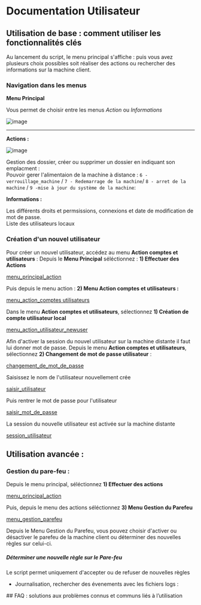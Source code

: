 # Documentation Utilisateur


## Utilisation de base : comment utiliser les fonctionnalités clés

Au lancement du script, le menu principal s'affiche :
puis vous avez plusieurs choix possibles soit réaliser des actions ou rechercher des informations sur la machine client.

### Navigation dans les menus

**Menu Principal**   

Vous permet de choisir entre les menus _Action_ ou _Informations_

![image](https://github.com/user-attachments/assets/e8f51c2b-44af-4fcf-991d-9aa6c1e61196)


________________________________________________________

**Actions :**

![image](https://github.com/user-attachments/assets/70359be3-1a70-4ae7-bd67-d25e65aca8f2)


Gestion des dossier, créer ou supprimer un dossier en indiquant son emplacment :         
Pouvoir gerer l'alimentaion de la machine à distance : `6 - verrouillage_machine` / `7 - Redemarrage de la machine`/ `8 - arret de la machine` / `9 -mise à jour du système de la machine`:   



**Informations :**   

Les différents droits et permsissions, connexions et date de modification de mot de passe.    
Liste des utilisateurs locaux

### Création d'un nouvel utilisateur

Pour créer un nouvel utilisateur, accédez au menu __Action comptes et utilisateurs__ :
Depuis le __Menu Principal__ séléctionnez :
__1) Effectuer des Actions__

[menu_principal_action]()

Puis depuis le menu action :
__2) Menu Action comptes et utilisateurs :__

[menu_action_comptes utilisateurs]()

Dans le menu __Action comptes et utilisateurs__, sélectionnez __1) Création de compte utilisateur local__

[menu_action_utilisateur_newuser]()

Afin d'activer la session du nouvel utilisateur sur la machine distante il faut lui donner mot de passe.
Depuis le menu __Action comptes et utilisateurs__, sélectionnez __2) Changement de mot de passe utilisateur__ :

[changement_de_mot_de_passe]()

Saisissez le nom de l'utilisateur nouvellement crée

[saisir_utilisateur]()

Puis rentrer le mot de passe pour l'utilisateur

[saisir_mot_de_passe]()

La session du nouvelle utilisateur est activée sur la machine distante

[session_utilisateur]()

## Utilisation avancée :
### Gestion du pare-feu : 
Depuis le menu principal, séléctionnez __1) Effectuer des actions__

[menu_principal_action]()

Puis, depuis le menu des actions séléctionnez __3) Menu Gestion du Parefeu__

[menu_gestion_parefeu]()

Depuis le Menu Gestion du Parefeu, vous pouvez choisir d'activer ou désactiver le parefeu de la machine client ou déterminer des nouvelles règles sur celui-ci.

##### Déterminer une nouvelle règle sur le Pare-feu
Le script permet uniquement d'accepter ou de refuser de nouvelles règles 

- Journalisation, rechercher des évenements avec les fichiers logs : 



## FAQ : solutions aux problèmes connus et communs liés à l’utilisation
